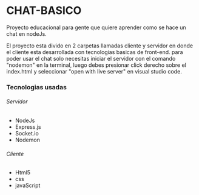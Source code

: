 # CHAT-BASICO

Proyecto educacional para gente que quiere aprender como se hace un chat en nodeJs.

El proyecto esta divido en 2 carpetas llamadas cliente y servidor en donde el cliente esta desarrollada con tecnologias basicas de front-end. para poder usar el chat solo necesitas iniciar el servidor con el comando "nodemon" en la terminal, luego   debes presionar click derecho sobre el index.html y seleccionar "open with live server" en visual studio code.
### Tecnologias usadas
###### Servidor
-  NodeJs
- Express.js
- Socket.io
- Nodemon

######  Cliente
- Html5
- css
- javaScript
<img src="https://camo.githubusercontent.com/2087197b483340f3c06328b7a4158ba07e399302886eeeca344e90b3e597717a/687474703a2f2f75706c6f61642d696d616765732e6a69616e7368752e696f2f75706c6f61645f696d616765732f343033373130352d653331373637373933353939333831372e6769663f696d6167654d6f6772322f6175746f2d6f7269656e742f7374726970" alt="" data-canonical-src="https://imgflip.com/gif/5evp0j" style="max-width:100%;">

